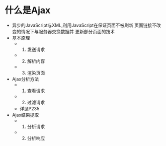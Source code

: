 # 什么是Ajax
- 异步的JavaScript与XML,利用JavaScript在保证页面不被刷新 页面链接不改变的情况下与服务器交换数据并
  更新部分页面的技术
- 基本原理
    - 1. 发送请求
    - 2. 解析内容
    - 3. 渲染页面
- Ajax分析方法
    - 1. 查看请求
    - 2. 过滤请求
    - 详见P235
- Ajax结果提取
    - 1. 分析请求
    - 2. 分析响应